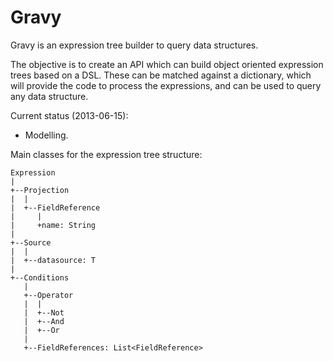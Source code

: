 Gravy
=====

Gravy is an expression tree builder to query data structures. 

The objective is to create an API which can build object oriented expression trees based on a DSL. These can be matched against a dictionary, which will provide the code to process the expressions, and can be used to query any data structure.

Current status (2013-06-15):

* Modelling.

Main classes for the expression tree structure:

    Expression
    |
    +--Projection
    |  |
    |  +--FieldReference
    |     |
    |     +name: String
    |
    +--Source
    |  |
    |  +--datasource: T
    |
    +--Conditions
       |
       +--Operator 
       |  |
       |  +--Not
       |  +--And
       |  +--Or
       |
       +--FieldReferences: List<FieldReference>


